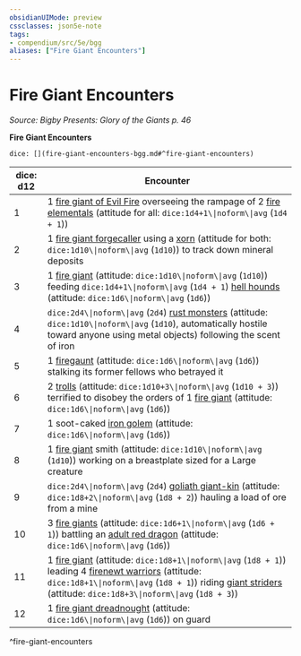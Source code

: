 ```yaml
---
obsidianUIMode: preview
cssclasses: json5e-note
tags:
- compendium/src/5e/bgg
aliases: ["Fire Giant Encounters"]
---
```

# Fire Giant Encounters
*Source: Bigby Presents: Glory of the Giants p. 46* 

**Fire Giant Encounters**

`dice: [](fire-giant-encounters-bgg.md#^fire-giant-encounters)`

| dice: d12 | Encounter |
|-----------|-----------|
| 1 | 1 [fire giant of Evil Fire](2-Mechanics/CLI/bestiary/giant/fire-giant-of-evil-fire-bgg.md) overseeing the rampage of 2 [fire elementals](2-Mechanics/CLI/bestiary/elemental/fire-elemental.md) (attitude for all: `dice:1d4+1\\|noform\\|avg` (`1d4 + 1`)) |
| 2 | 1 [fire giant forgecaller](2-Mechanics/CLI/bestiary/giant/fire-giant-forgecaller-bgg.md) using a [xorn](2-Mechanics/CLI/bestiary/elemental/xorn.md) (attitude for both: `dice:1d10\\|noform\\|avg` (`1d10`)) to track down mineral deposits |
| 3 | 1 [fire giant](2-Mechanics/CLI/bestiary/giant/fire-giant.md) (attitude: `dice:1d10\\|noform\\|avg` (`1d10`)) feeding `dice:1d4+1\\|noform\\|avg` (`1d4 + 1`) [hell hounds](2-Mechanics/CLI/bestiary/fiend/hell-hound.md) (attitude: `dice:1d6\\|noform\\|avg` (`1d6`)) |
| 4 | `dice:2d4\\|noform\\|avg` (`2d4`) [rust monsters](2-Mechanics/CLI/bestiary/monstrosity/rust-monster.md) (attitude: `dice:1d10\\|noform\\|avg` (`1d10`), automatically hostile toward anyone using metal objects) following the scent of iron |
| 5 | 1 [firegaunt](2-Mechanics/CLI/bestiary/undead/firegaunt-bgg.md) (attitude: `dice:1d6\\|noform\\|avg` (`1d6`)) stalking its former fellows who betrayed it |
| 6 | 2 [trolls](2-Mechanics/CLI/bestiary/giant/troll.md) (attitude: `dice:1d10+3\\|noform\\|avg` (`1d10 + 3`)) terrified to disobey the orders of 1 [fire giant](2-Mechanics/CLI/bestiary/giant/fire-giant.md) (attitude: `dice:1d6\\|noform\\|avg` (`1d6`)) |
| 7 | 1 soot-caked [iron golem](2-Mechanics/CLI/bestiary/construct/iron-golem.md) (attitude: `dice:1d6\\|noform\\|avg` (`1d6`)) |
| 8 | 1 [fire giant](2-Mechanics/CLI/bestiary/giant/fire-giant.md) smith (attitude: `dice:1d10\\|noform\\|avg` (`1d10`)) working on a breastplate sized for a Large creature |
| 9 | `dice:2d4\\|noform\\|avg` (`2d4`) [goliath giant-kin](2-Mechanics/CLI/bestiary/humanoid/goliath-giant-kin-bgg.md) (attitude: `dice:1d8+2\\|noform\\|avg` (`1d8 + 2`)) hauling a load of ore from a mine |
| 10 | 3 [fire giants](2-Mechanics/CLI/bestiary/giant/fire-giant.md) (attitude: `dice:1d6+1\\|noform\\|avg` (`1d6 + 1`)) battling an [adult red dragon](2-Mechanics/CLI/bestiary/dragon/adult-red-dragon.md) (attitude: `dice:1d6\\|noform\\|avg` (`1d6`)) |
| 11 | 1 [fire giant](2-Mechanics/CLI/bestiary/giant/fire-giant.md) (attitude: `dice:1d8+1\\|noform\\|avg` (`1d8 + 1`)) leading 4 [firenewt warriors](2-Mechanics/CLI/bestiary/elemental/firenewt-warrior-mpmm.md) (attitude: `dice:1d8+1\\|noform\\|avg` (`1d8 + 1`)) riding [giant striders](2-Mechanics/CLI/bestiary/elemental/giant-strider-mpmm.md) (attitude: `dice:1d8+3\\|noform\\|avg` (`1d8 + 3`)) |
| 12 | 1 [fire giant dreadnought](2-Mechanics/CLI/bestiary/giant/fire-giant-dreadnought-mpmm.md) (attitude: `dice:1d6\\|noform\\|avg` (`1d6`)) on guard |
^fire-giant-encounters